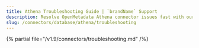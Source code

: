 ```yaml
---
title: Athena Troubleshooting Guide | `brandName` Support
description: Resolve OpenMetadata Athena connector issues fast with our comprehensive troubleshooting guide. Fix common database connection problems and errors quickly.
slug: /connectors/database/athena/troubleshooting
---
```


{% partial file="/v1.9/connectors/troubleshooting.md" /%}

